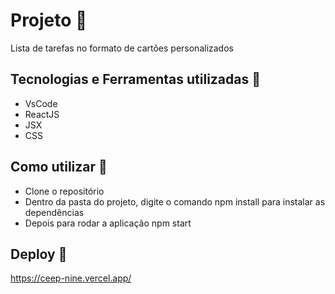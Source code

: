 # Projeto 🚀

Lista de tarefas no formato de cartões personalizados 

## Tecnologias e Ferramentas utilizadas 🤖

- VsCode
- ReactJS
- JSX
- CSS

## Como utilizar 🏃

- Clone o repositório
- Dentro da pasta do projeto, digite o comando npm install para instalar as dependências
- Depois para rodar a aplicação npm start

## Deploy 🏃 
https://ceep-nine.vercel.app/
